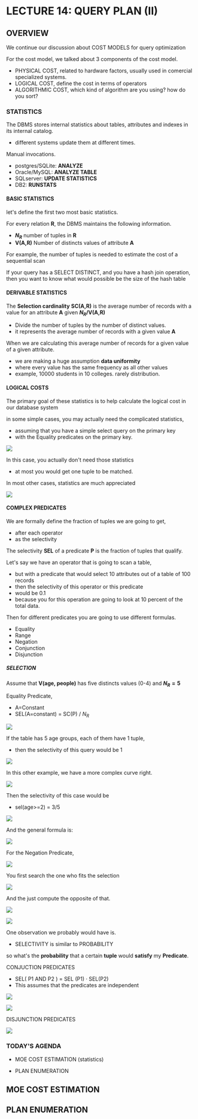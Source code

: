 # LECTURE 14: QUERY PLAN (II)

## OVERVIEW
We continue our discussion about COST MODELS for query optimization

For the cost model, we talked about 3 components of the cost model.
- PHYSICAL COST, related to hardware factors, usually used in comercial specialized systems.
- LOGICAL COST, define the cost in terms of operators
- ALGORITHMIC COST, which kind of algorithm are you using? how do you sort?

### STATISTICS 
The DBMS stores internal statistics about tables, attributes and indexes in its internal catalog.
- different systems update them at different times.

Manual invocations.
- postgres/SQLite: **ANALYZE**
- Oracle/MySQL: **ANALYZE TABLE**
- SQLserver: **UPDATE STATISTICS**
- DB2: **RUNSTATS**

#### BASIC STATISTICS
let's define the first two most basic statistics.

For every relation **R**, the DBMS maintains the following information.
- **$N_R$** number of tuples in **R**
- **V(A,R)** Number of distincts values of attribute **A**

For example, the number of tuples is needed to estimate the cost of a sequential scan

If your query has a SELECT DISTINCT, and you have a hash join operation, then you want to know what would possible be the size of the hash table

#### DERIVABLE STATISTICS
The **Selection cardinality** **SC(A,R)** is the average number of records with a value for an attribute **A** given **$N_R$/V(A,R)**
- Divide the number of tuples by the number of distinct values.
- it represents the average number of records with a given value **A**

When we are calculating this average number of records for a given value of a given attribute.
- we are making a huge assumption **data uniformity**
- where every value has the same frequency as all other values
- example, 10000 students in 10 colleges. rarely distribution.

#### LOGICAL COSTS
The primary goal of these statistics is to help calculate the logical cost in our database system

in some simple cases, you may actually need the complicated statistics,
- assuming that you have a simple select query on the primary key 
- with the Equality predicates on the primary key.

![](1.jpg)

In this case, you actually don't need those statistics
- at most you would get one tuple to be matched.

In most other cases, statistics are much appreciated

![](2.jpg)


#### COMPLEX PREDICATES
We are formally define the fraction of tuples we are going to get,
- after each operator
- as the selectivity

The selectivity **SEL** of a predicate **P** is the fraction of tuples that qualify.

Let's say we have an operator that is going to scan a table, 
- but with a predicate that would select 10 attributes out of a table of 100 records
- then the selectivity of this operator or this predicate
- would be 0.1
- because you for this operation are going to look at 10 percent of the total data.

Then for different predicates you are going to use different formulas.
- Equality
- Range
- Negation
- Conjunction
- Disjunction

##### SELECTION
Assume that **V(age, people)** has five distincts values (0-4) and **$N_R=5$**

Equality Predicate,
- A=Constant
- SEL(A=constant) = SC(P) / $N_R$

![](3.jpg)

If the table has 5 age groups, each of them have 1 tuple,
- then the selectivity  of this query would be 1

![](4.jpg)

In this other example, we have a more complex curve right.

![](5.jpg)

Then the selectivity of this case would be
- sel(age>=2) = 3/5
  
![](6.jpg)

And the general formula is:

![](7.jpg)

For the Negation Predicate, 
  
![](8.jpg)

You first search the one who fits the selection

![](9.jpg)

And the just compute the opposite of that.

![](10.jpg)

![](11.jpg)

One observation we probably would have is.
- SELECTIVITY is similar to PROBABILITY

so what's the **probability** that a certain **tuple** would **satisfy** my **Predicate**.


CONJUCTION PREDICATES
- SEL( P1 AND P2 ) = SEL (P1) · SEL(P2)
- This assumes that the predicates are independent
  
![](12.jpg)

![](13.jpg)

DISJUNCTION PREDICATES

![](14.jpg)

### TODAY'S AGENDA
- MOE COST ESTIMATION (statistics)

- PLAN ENUMERATION



## MOE COST ESTIMATION

## PLAN ENUMERATION
